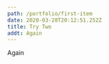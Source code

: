 ```yaml
---
path: /portfolio/first-item
date: 2020-03-28T20:12:51.252Z
title: Try Two
addt: Again
---
```

Again

